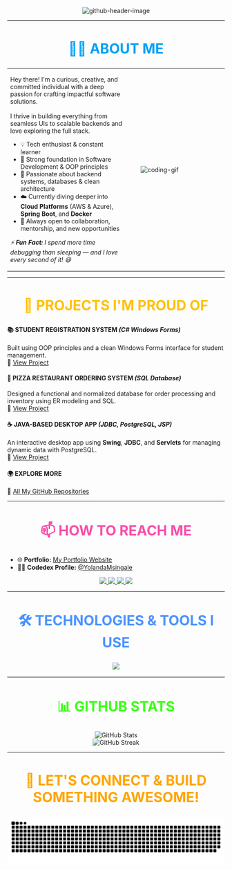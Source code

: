 <!-- HEADER BANNER -->
<p align="center">
  <img src="https://github.com/user-attachments/assets/3949bf93-defe-4352-ae56-a20c0468ecd8" alt="github-header-image" />
</p>

<!-- ABOUT ME SECTION -->
<hr />
<h2 align="center" style="font-size: 32px;">
  <span style="color:#00A1F7;"><strong>👩‍💻 ABOUT ME</strong></span>
</h2>

<div align="center">
  <table>
    <tr>
      <td style="vertical-align: top; padding-right: 30px;" width="60%">
        <p align="left">
          Hey there! I'm a curious, creative, and committed individual with a deep passion for crafting impactful software solutions.<br><br>
          I thrive in building everything from seamless UIs to scalable backends and love exploring the full stack.
          <ul>
            <li>💡 Tech enthusiast & constant learner</li>
            <li>🧠 Strong foundation in Software Development & OOP principles</li>
            <li>🔧 Passionate about backend systems, databases & clean architecture</li>
            <li>☁️ Currently diving deeper into <strong>Cloud Platforms</strong> (AWS & Azure), <strong>Spring Boot</strong>, and <strong>Docker</strong></li>
            <li>🤝 Always open to collaboration, mentorship, and new opportunities</li>
          </ul>
          <em>⚡ <strong>Fun Fact:</strong> I spend more time debugging than sleeping — and I love every second of it! 😆</em>
        </p>
      </td>
      <td width="40%">
        <img src="https://i.imgflip.com/65efzo.gif" height="360" alt="coding-gif" />
      </td>
    </tr>
  </table>
</div>

<!-- PROJECTS SECTION -->
<hr />
<h2 align="center" style="font-size: 32px;">
  <span style="color:#FFC107;"><strong>🚀 PROJECTS I'M PROUD OF</strong></span>
</h2>

#### 📚 STUDENT REGISTRATION SYSTEM *(C# Windows Forms)*  
Built using OOP principles and a clean Windows Forms interface for student management.  
🔗 [View Project](https://github.com/YolandaMsingale/Programming-Project-CSHARP.git)

#### 🍕 PIZZA RESTAURANT ORDERING SYSTEM *(SQL Database)*  
Designed a functional and normalized database for order processing and inventory using ER modeling and SQL.  
🔗 [View Project](https://github.com/YolandaMsingale/Database-Administration-Project.git)

#### ☕ JAVA-BASED DESKTOP APP *(JDBC, PostgreSQL, JSP)*  
An interactive desktop app using **Swing**, **JDBC**, and **Servlets** for managing dynamic data with PostgreSQL.  
🔗 [View Project](https://github.com/YolandaMsingale/Java-Project.git)

#### 🌍 EXPLORE MORE  
📂 [All My GitHub Repositories](https://github.com/YolandaMsingale?tab=repositories)

<!-- CONTACT SECTION -->
<hr />
<h2 align="center" style="font-size: 32px;">
  <span style="color:#FA4EAB;"><strong>📫 HOW TO REACH ME</strong></span>
</h2>

- 🌐 **Portfolio:** [My Portfolio Website](https://thunderous-haupia-2c76e2.netlify.app/)  
- 🧑‍💻 **Codedex Profile:** [@YolandaMsingale](https://www.codedex.io/@YolandaMsingale)

<p align="center">
  <a href="mailto:yolandamsingale@gmail.com">
    <img src="https://img.shields.io/badge/Email-D14836?style=for-the-badge&logo=gmail&logoColor=white" />
  </a>
  <a href="https://www.linkedin.com/in/yolanda-msingale-b7b77a302" target="_blank">
    <img src="https://img.shields.io/badge/LinkedIn-0077B5?style=for-the-badge&logo=linkedin&logoColor=white" />
  </a>
  <a href="https://github.com/YolandaMsingale" target="_blank">
    <img src="https://img.shields.io/badge/GitHub-100000?style=for-the-badge&logo=github&logoColor=white" />
  </a>
  <a href="https://www.instagram.com/just.bladeee/profilecard/?igsh=MWdxbjlmdTIxeDR3aA%3D%3D" target="_blank">
    <img src="https://img.shields.io/badge/Instagram-E4405F?style=for-the-badge&logo=instagram&logoColor=white" />
  </a>
</p>

<!-- TECHNOLOGIES SECTION -->
<hr />
<h2 align="center" style="font-size: 32px;">
  <span style="color:#4B93FF;"><strong>🛠️ TECHNOLOGIES & TOOLS I USE</strong></span>
</h2>

<p align="center">
  <img src="https://skillicons.dev/icons?i=cs,cpp,py,js,ts,html,css,bootstrap,nodejs,react,mysql,postgres,mongodb,sqlite,docker,aws,azure,figma,git,vscode,androidstudio,spring" />
</p>

<!-- GITHUB STATS -->
<hr />
<h2 align="center" style="font-size: 32px;">
  <span style="color:#39FF14;"><strong>📊 GITHUB STATS</strong></span>
</h2>

<p align="center">
  <img src="https://github-readme-stats.vercel.app/api?username=YolandaMsingale&show_icons=true&theme=tokyonight" alt="GitHub Stats" />
  <br />
  <img src="https://github-readme-streak-stats.herokuapp.com/?user=YolandaMsingale&theme=tokyonight" alt="GitHub Streak" />
</p>

<!-- FINAL CTA -->
<hr />
<h2 align="center" style="font-size: 32px;">
  <span style="color:#FFA500;"><strong>🌟 LET'S CONNECT & BUILD SOMETHING AWESOME!</strong></span>
</h2>

<picture>
  <source
    media="(prefers-color-scheme: dark)"
    srcset="https://raw.githubusercontent.com/platane/snk/output/github-contribution-grid-snake-dark.svg"
  />
  <source
    media="(prefers-color-scheme: light)"
    srcset="https://raw.githubusercontent.com/platane/snk/output/github-contribution-grid-snake.svg"
  />
  <img
    alt="github contribution grid snake animation"
    src="https://raw.githubusercontent.com/platane/snk/output/github-contribution-grid-snake.svg"
  />
</picture>
